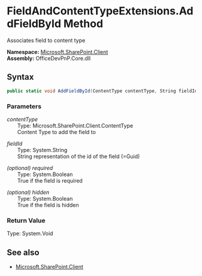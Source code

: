 # FieldAndContentTypeExtensions.AddFieldById Method  
Associates field to content type  

**Namespace:** [Microsoft.SharePoint.Client](Microsoft.SharePoint.Client.md)  
**Assembly:** OfficeDevPnP.Core.dll  
## Syntax
```C#
public static void AddFieldById(ContentType contentType, String fieldId, Boolean required, Boolean hidden)
```
### Parameters
*contentType*  
&emsp;&emsp;Type: Microsoft.SharePoint.Client.ContentType  
&emsp;&emsp;Content Type to add the field to  
  
*fieldId*  
&emsp;&emsp;Type: System.String  
&emsp;&emsp;String representation of the id of the field (=Guid)  
  
*(optional) required*  
&emsp;&emsp;Type: System.Boolean  
&emsp;&emsp;True if the field is required  
  
*(optional) hidden*  
&emsp;&emsp;Type: System.Boolean  
&emsp;&emsp;True if the field is hidden  
  
### Return Value
Type: System.Void  

## See also
- [Microsoft.SharePoint.Client](Microsoft.SharePoint.Client.md)
